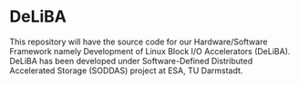 # DeLiBA

This repository will have the source code for our Hardware/Software Framework namely Development of Linux Block I/O Accelerators (DeLiBA). DeLiBA has been 
developed under Software-Defined Distributed Accelerated Storage (SODDAS) project at ESA, TU Darmstadt.
